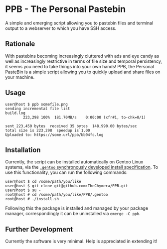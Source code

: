 # PPB - The Personal Pastebin

A simple and emerging script allowing you to pastebin files and terminal output to a webserver to which you have SSH access.

## Rationale

With pastebins becoming increasingly cluttered with ads and eye candy as well as increasingly restrictive in terms of file size and temporal persistency, it seems you need to take things into your own hands!
PPB, the Personal PasteBin is a simple script allowing you to quickly upload and share files on your machine.

## Usage

```console
user@host $ ppb somefile.png
sending incremental file list
build.log
        223,298 100%  181.70MB/s    0:00:00 (xfr#1, to-chk=0/1)

sent 223,450 bytes  received 35 bytes  148,990.00 bytes/sec
total size is 223,298  speedup is 1.00
Uploaded to: https://some.url/ppb/bb04fc.log
```

## Installation

Currently, the script can be installed automatically on Gentoo Linux systems, via the [`.gentoo` synchronously developed install specification](http://chymera.eu/docs/dominik_semesterarbeit.pdf).
To use this functionality, you can run the following commands:

```console
user@host $ cd /some/path/you/like 
user@host $ git clone git@github.com:TheChymera/PPB.git 
user@host $ su -
root@host # cd /some/path/you/like/PPB/.gentoo
root@host # ./install.sh
```

Following this the package is installed and managed by your package manager, correspondingly it can be uninstalled via `emerge -C ppb`.

## Further Development

Currently the software is very minimal.
Help is appreciated in extending it!
